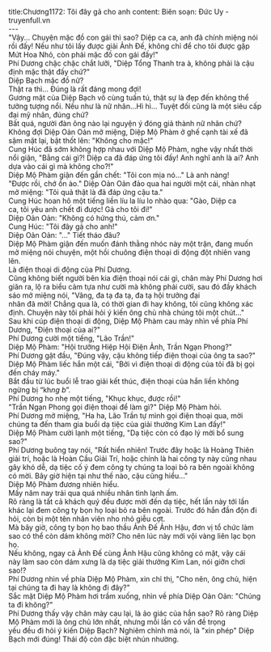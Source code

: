 title:Chương1172: Tôi đây gả cho anh
content:
Biên soạn: Đức Uy - truyenfull.vn<br>---<br>"Vậy... Chuyện mặc đồ con gái thì sao? Diệp ca ca, anh đã chính miệng nói rồi đấy! Nếu như tôi lấy được giải Ảnh Đế, không chỉ để cho tôi được gặp Mứt Hoa Nhỏ, còn phải mặc đồ con gái đấy!"<br>Phí Dương chậc chậc chắt lưỡi, "Diệp Tổng Thanh tra à, không phải là cậu định mặc thật đấy chứ?"<br>Diệp Bạch mặc đồ nữ?<br>Thật ra thì... Đúng là rất đáng mong đợi!<br>Gương mặt của Diệp Bạch vô cùng tuấn tú, thật sự là đẹp đến không thể tưởng tượng nổi. Nếu như là nữ nhân...Hì hì... Tuyệt đối cũng là một siêu cấp đại mỹ nhân, đúng chứ?<br>Bất quá, người đàn ông nào lại nguyện ý đóng giả thành nữ nhân chứ?<br>Không đợi Diệp Oản Oản mở miệng, Diệp Mộ Phàm ở ghế cạnh tài xế đã sậm mặt lại, bật thốt lên: "Không cho mặc!"<br>Cung Húc đã sớm không hợp nhau với Diệp Mộ Phàm, nghe vậy nhất thời nổi giận, "Bằng cái gì?! Diệp ca đã đáp ứng tôi đấy! Anh nghĩ anh là ai? Anh dựa vào cái gì mà không cho?!"<br>Diệp Mộ Phàm giận đến gần chết: "Tôi con mịa nó..." Là anh nàng!<br>"Được rồi, chớ ồn ào." Diệp Oản Oản đảo qua hai người một cái, nhàn nhạt mở miệng: "Tôi quả thật là đã đáp ứng cậu ta."<br>Cung Húc hoan hô một tiếng liền líu la líu lo nhào qua: "Gào, Diệp ca ca, tôi yêu anh chết đi được! Gả cho tôi đi!"<br>Diệp Oản Oản: "Không có hứng thú, cảm ơn."<br>Cung Húc: "Tôi đây gả cho anh!"<br>Diệp Oản Oản: "..." Tiết tháo đâu?<br>Diệp Mộ Phàm giận đến muốn đánh thằng nhóc này một trận, đang muốn mở miệng nói chuyện, một hồi chuông điện thoại di động đột nhiên vang lên.<br>Là điện thoại di động của Phí Dương.<br>Cũng không biết người bên kia điện thoại nói cái gì, chân mày Phí Dương hơi giãn ra, lộ ra biểu cảm tựa như cười mà không phải cười, sau đó đầy khách sáo mở miệng nói, "Vâng, đa tạ đa tạ, đa tạ hội trưởng đại nhân đã mời! Chẳng qua là, có thời gian đi hay không, tôi cũng không xác định. Chuyện này tôi phải hỏi ý kiến ông chủ nhà chúng tôi một chút..."<br>Sau khi cúp điện thoại di động, Diệp Mộ Phàm cau mày nhìn về phía Phí Dương, "Điện thoại của ai?"<br>Phí Dương cười một tiếng, "Lão Trần!"<br>Diệp Mộ Phàm: "Hội trưởng Hiệp Hội Điện Ảnh, Trần Ngạn Phong?"<br>Phí Dương gật đầu, "Đúng vậy, cậu không tiếp điện thoại của ông ta sao?"<br>Diệp Mộ Phàm liếc hắn một cái, "Bởi vì điện thoại di động của tôi đã bị gọi đến cháy máy."<br>Bắt đầu từ lúc buổi lễ trao giải kết thúc, điện thoại của hắn liền không ngừng bị “kh*ng b*”.<br>Phí Dương ho nhẹ một tiếng, "Khục khục, được rồi!"<br>"Trần Ngạn Phong gọi điện thoại để làm gì?" Diệp Mộ Phàm hỏi.<br>Phí Dương mở miệng, "Ha ha, Lão Trần tự mình gọi điện thoại qua, mời chúng ta đến tham gia buổi dạ tiệc của giải thưởng Kim Lan đấy!"<br>Diệp Mộ Phàm cười lạnh một tiếng, "Dạ tiệc còn có đạo lý mời bổ sung sao?"<br>Phí Dương buông tay nói, "Rất hiển nhiên! Trước đây hoặc là Hoàng Thiên giải trí, hoặc là Hoàn Cầu Giải Trí, hoặc chính là hai công ty này cũng nhau gây khó dễ, dạ tiệc cố ý đem công ty chúng ta loại bỏ ra bên ngoài không có mời. Bây giờ hiện tại như thế nào, cậu cũng hiểu..."<br>Diệp Mộ Phàm đương nhiên hiểu.<br>Mấy năm nay trải qua quá nhiều nhân tình lạnh ấm.<br>Rõ ràng là tất cả khách quý đều được mời đến dạ tiệc, hết lần này tới lần khác lại đem công ty bọn họ loại bỏ ra bên ngoài. Trước đó hắn đần độn đi hỏi, còn bị một tên nhân viên nho nhỏ giễu cợt.<br>Mà bây giờ, công ty bọn họ bao thầu Ảnh Đế Ảnh Hậu, đơn vị tổ chức làm sao có thể còn dám không mời? Cho nên lúc này mới vội vàng liên lạc bọn họ.<br>Nếu không, ngay cả Ảnh Đế cùng Ảnh Hậu cũng không có mặt, vậy cái này làm sao còn dám xưng là dạ tiệc giải thưởng Kim Lan, nói giỡn chơi sao!?<br>Phí Dương nhìn về phía Diệp Mộ Phàm, xin chỉ thị, "Cho nên, ông chủ, hiện tại chúng ta đi hay là không đi đây?"<br>Sắc mặt Diệp Mộ Phàm hơi trầm xuống, nhìn về phía Diệp Oản Oản: "Chúng ta đi không?"<br>Phí Dương thấy vậy chân mày cau lại, là ảo giác của hắn sao? Rõ ràng Diệp Mộ Phàm mới là ông chủ lớn nhất, nhưng mỗi lần có vấn đề trọng yếu đều đi hỏi ý kiến Diệp Bạch? Nghiêm chỉnh mà nói, là "xin phép" Diệp Bạch mới đúng! Thái độ còn đặc biệt nhún nhường.